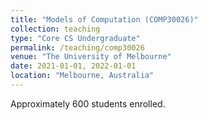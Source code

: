 ```yaml
---
title: "Models of Computation (COMP30026)"
collection: teaching
type: "Core CS Undergraduate"
permalink: /teaching/comp30026
venue: "The University of Melbourne"
date: 2021-01-01, 2022-01-01
location: "Melbourne, Australia"
---
```


Approximately 600 students enrolled. 
